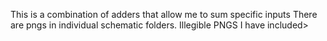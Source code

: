 This is a combination of adders that allow me to sum specific inputs
There are pngs in individual schematic folders. Illegible PNGS I have included>
